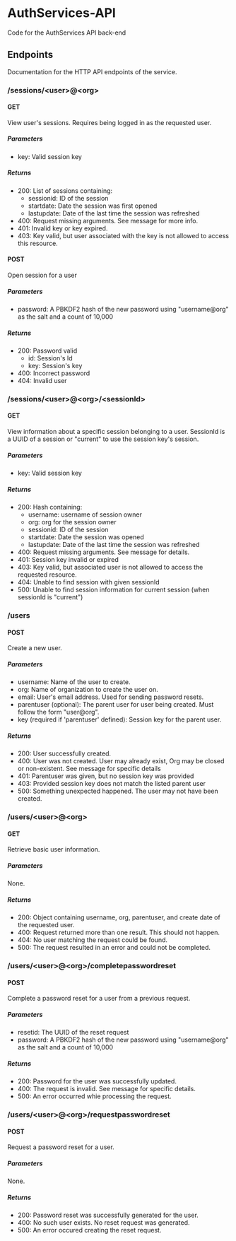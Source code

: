# AuthServices-API
Code for the AuthServices API back-end

## Endpoints
Documentation for the HTTP API endpoints of the service.

### /sessions/\<user\>@\<org\>
#### GET
View user's sessions. Requires being logged in as the requested user.

##### Parameters
 - key: Valid session key

##### Returns
 - 200: List of sessions containing:
    - sessionid: ID of the session
    - startdate: Date the session was first opened
    - lastupdate: Date of the last time the session was refreshed
 - 400: Request missing arguments. See message for more info.
 - 401: Invalid key or key expired.
 - 403: Key valid, but user associated with the key is not allowed to access this resource.

#### POST
Open session for a user

##### Parameters
 - password: A PBKDF2 hash of the new password using "username@org" as the salt and a count of 10,000

##### Returns
 - 200: Password valid
    - id: Session's Id
    - key: Session's key
 - 400: Incorrect password
 - 404: Invalid user

### /sessions/\<user\>@\<org\>/\<sessionId>
#### GET
View information about a specific session belonging to a user. SessionId is a UUID of a session or "current" to use the session key's session.

##### Parameters
 - key: Valid session key

##### Returns
 - 200: Hash containing:
    - username: username of session owner
    - org: org for the session owner
    - sessionid: ID of the session
    - startdate: Date the session was opened
    - lastupdate: Date of the last time the session was refreshed
 - 400: Request missing arguments. See message for details.
 - 401: Session key invalid or expired
 - 403: Key valid, but associated user is not allowed to access the requested resource.
 - 404: Unable to find session with given sessionId
 - 500: Unable to find session information for current session (when sessionId is "current")

### /users
#### POST
Create a new user.

##### Parameters
 - username: Name of the user to create.
 - org: Name of organization to create the user on.
 - email: User's email address. Used for sending password resets.
 - parentuser (optional): The parent user for user being created. Must follow the form "user@org".
 - key (required if 'parentuser' defined): Session key for the parent user.

##### Returns
 - 200: User successfully created.
 - 400: User was not created. User may already exist, Org may be closed or non-existent. See message for specific details
 - 401: Parentuser was given, but no session key was provided
 - 403: Provided session key does not match the listed parent user
 - 500: Something unexpected happened. The user may not have been created.

### /users/\<user\>@\<org\>
#### GET
Retrieve basic user information.

##### Parameters
None.

##### Returns
 - 200: Object containing username, org, parentuser, and create date of the requested user.
 - 400: Request returned more than one result. This should not happen.
 - 404: No user matching the request could be found.
 - 500: The request resulted in an error and could not be completed.

### /users/\<user\>@\<org\>/completepasswordreset
#### POST
Complete a password reset for a user from a previous request.

##### Parameters
 - resetid: The UUID of the reset request
 - password: A PBKDF2 hash of the new password using "username@org" as the salt and a count of 10,000

##### Returns
 - 200: Password for the user was successfully updated.
 - 400: The request is invalid. See message for specific details.
 - 500: An error occurred whie processing the request.


### /users/\<user\>@\<org\>/requestpasswordreset
#### POST
Request a password reset for a user.

##### Parameters
None.

##### Returns
 - 200: Password reset was successfully generated for the user.
 - 400: No such user exists. No reset request was generated.
 - 500: An error occured creating the reset request.
